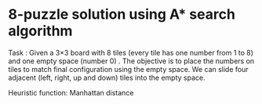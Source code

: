 # 8-puzzle solution using A* search algorithm
Task : Given a 3×3 board with 8 tiles (every tile has one number from 1 to 8) and one empty space (number 0) . The objective is to place the numbers on tiles to match final configuration using the empty space. We can slide four adjacent (left, right, up and down) tiles into the empty space.

Heuristic function: Manhattan distance
